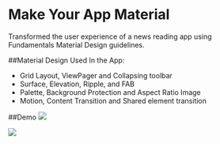 # Make Your App Material

Transformed the user experience of a news reading app using Fundamentals Material Design guidelines.

##Material Design Used In the App:
* Grid Layout, ViewPager and Collapsing toolbar
* Surface, Elevation,  Ripple, and FAB
* Palette, Background Protection and Aspect Ratio Image
* Motion, Content Transition and Shared element transition

##Demo
![](https://cloud.githubusercontent.com/assets/11967184/22170640/6c06d470-df35-11e6-8be9-80a8122b6551.gif)


![](https://cloud.githubusercontent.com/assets/11967184/22170746/f8dc4276-df36-11e6-84a9-3e3192f06692.gif)
